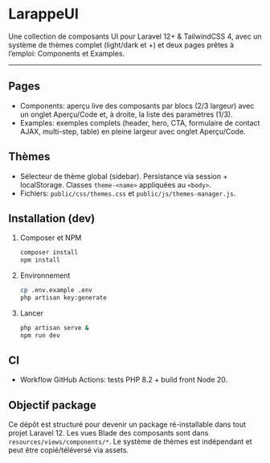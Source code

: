 # LarappeUI

Une collection de composants UI pour Laravel 12+ & TailwindCSS 4, avec un système de thèmes complet (light/dark et +) et deux pages prêtes à l’emploi: Components et Examples.

---

## Pages

- Components: aperçu live des composants par blocs (2/3 largeur) avec un onglet Aperçu/Code et, à droite, la liste des paramètres (1/3).
- Examples: exemples complets (header, hero, CTA, formulaire de contact AJAX, multi-step, table) en pleine largeur avec onglet Aperçu/Code.

## Thèmes

- Sélecteur de thème global (sidebar). Persistance via session + localStorage. Classes `theme-<name>` appliquées au `<body>`.
- Fichiers: `public/css/themes.css` et `public/js/themes-manager.js`.

## Installation (dev)

1. Composer et NPM
   ```bash
   composer install
   npm install
   ```
2. Environnement
   ```bash
   cp .env.example .env
   php artisan key:generate
   ```
3. Lancer
   ```bash
   php artisan serve &
   npm run dev
   ```

## CI

- Workflow GitHub Actions: tests PHP 8.2 + build front Node 20.

## Objectif package

Ce dépôt est structuré pour devenir un package ré-installable dans tout projet Laravel 12. Les vues Blade des composants sont dans `resources/views/components/*`. Le système de thèmes est indépendant et peut être copié/téléversé via assets.
